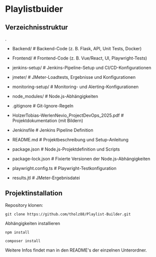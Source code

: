 # Playlistbuider

## Verzeichnisstruktur
.
- Backend/ # Backend-Code (z. B. Flask, API, Unit Tests, Docker)
- Frontend/ # Frontend-Code (z. B. Vue/React, UI, Playwright-Tests)
- jenkins-setup/ # Jenkins-Pipeline-Setup und CI/CD-Konfigurationen
- jmeter/ # JMeter-Loadtests, Ergebnisse und Konfigurationen
- monitoring-setup/ # Monitoring- und Alerting-Konfigurationen
- node_modules/ # Node.js-Abhängigkeiten

- .gitignore # Git-Ignore-Regeln
- HolzerTobias-WerlenNevio_ProjectDevOps_2025.pdf # Projektdokumentation (mit Bildern)
- Jenkinsfile # Jenkins Pipeline Definition
- README.md # Projektbeschreibung und Setup-Anleitung
- package.json # Node.js-Projektdefinition und Scripts
- package-lock.json # Fixierte Versionen der Node.js-Abhängigkeiten
- playwright.config.ts # Playwright-Testkonfiguration
- results.jtl # JMeter-Ergebnisdatei

## Projektinstallation
Repository klonen:
```shell
git clone https://github.com/tholz88/Playlist-Builder.git
```
Abhängigkeiten installieren
```shell
npm install
```
```shell
composer install
```

Weitere Infos findet man in den README's der einzelnen Unterordner.


